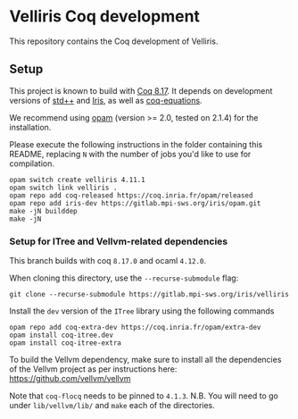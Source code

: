 # Velliris Coq development
This repository contains the Coq development of Velliris.

## Setup
This project is known to build with [Coq 8.17](https://coq.inria.fr/).
It depends on development versions of [std++](https://gitlab.mpi-sws.org/iris/stdpp) and [Iris](https://gitlab.mpi-sws.org/iris/iris), as well as [coq-equations](https://github.com/mattam82/Coq-Equations).


We recommend using [opam](https://opam.ocaml.org/) (version >= 2.0, tested on 2.1.4) for the installation.

Please execute the following instructions in the folder containing this README, replacing `N` with the number of jobs you'd like to use for compilation.
```
opam switch create velliris 4.11.1
opam switch link velliris .
opam repo add coq-released https://coq.inria.fr/opam/released
opam repo add iris-dev https://gitlab.mpi-sws.org/iris/opam.git
make -jN builddep
make -jN

```

### Setup for ITree and Vellvm-related dependencies

This branch builds with coq `8.17.0` and ocaml `4.12.0`.

When cloning this directory, use the `--recurse-submodule` flag:
```
git clone --recurse-submodule https://gitlab.mpi-sws.org/iris/velliris
```

Install the `dev` version of the `ITree` library using the following commands
```
opam repo add coq-extra-dev https://coq.inria.fr/opam/extra-dev
opam install coq-itree.dev
opam install coq-itree-extra
```

To build the Vellvm dependency, make sure to install all the dependencies of the
Vellvm project as per instructions here: https://github.com/vellvm/vellvm

Note that `coq-flocq` needs to be pinned to `4.1.3`.
N.B. You will need to go under `lib/vellvm/lib/` and `make` each of the
directories.

